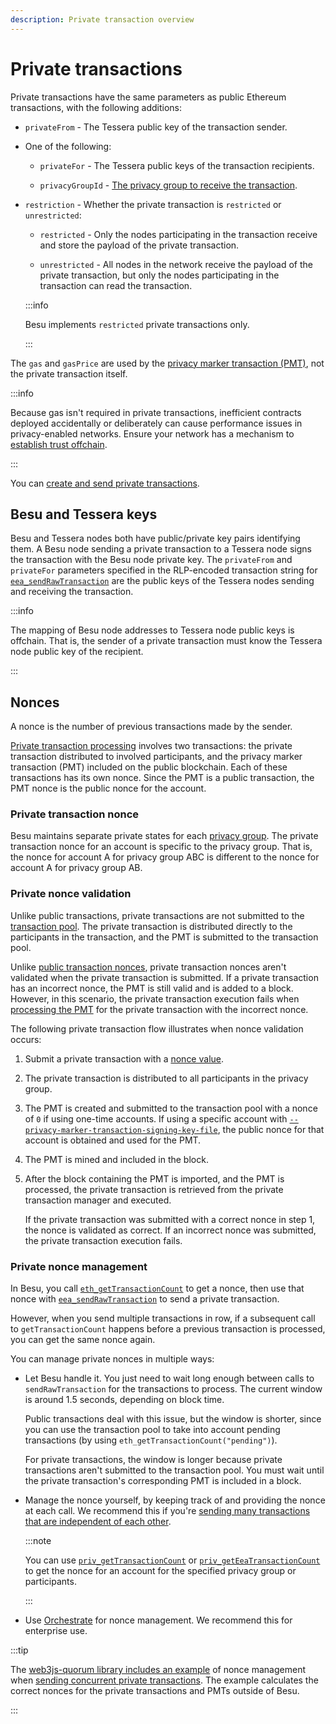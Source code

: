 ```yaml
---
description: Private transaction overview
---
```


# Private transactions

Private transactions have the same parameters as public Ethereum transactions, with the following additions:

- `privateFrom` - The Tessera public key of the transaction sender.

- One of the following:

  - `privateFor` - The Tessera public keys of the transaction recipients.
  
  - `privacyGroupId` - [The privacy group to receive the transaction](../privacy-groups.md).
  
- `restriction` - Whether the private transaction is `restricted` or `unrestricted`:

  - `restricted` - Only the nodes participating in the transaction receive and store the payload of the private transaction.
  
  - `unrestricted` - All nodes in the network receive the payload of the private transaction, but only the nodes participating in the transaction can read the transaction.

  :::info

  Besu implements `restricted` private transactions only.

  :::

The `gas` and `gasPrice` are used by the [privacy marker transaction (PMT)](processing.md), not the private transaction itself.

:::info

Because gas isn't required in private transactions, inefficient contracts deployed accidentally or deliberately can cause performance issues in privacy-enabled networks. Ensure your network has a mechanism to [establish trust offchain](../index.md#privacy-enabled-networks).

:::

You can [create and send private transactions](../../../how-to/send-transactions/private-transactions.md).

## Besu and Tessera keys

Besu and Tessera nodes both have public/private key pairs identifying them. A Besu node sending a private transaction to a Tessera node signs the transaction with the Besu node private key. The `privateFrom` and `privateFor` parameters specified in the RLP-encoded transaction string for [`eea_sendRawTransaction`](../../../reference/api/index.md#eea_sendrawtransaction) are the public keys of the Tessera nodes sending and receiving the transaction.

:::info

The mapping of Besu node addresses to Tessera node public keys is offchain. That is, the sender of a private transaction must know the Tessera node public key of the recipient.

:::

## Nonces

A nonce is the number of previous transactions made by the sender.

[Private transaction processing](processing.md) involves two transactions: the private transaction distributed to involved participants, and the privacy marker transaction (PMT) included on the public blockchain. Each of these transactions has its own nonce. Since the PMT is a public transaction, the PMT nonce is the public nonce for the account.

### Private transaction nonce

Besu maintains separate private states for each [privacy group](../privacy-groups.md). The private transaction nonce for an account is specific to the privacy group. That is, the nonce for account A for privacy group ABC is different to the nonce for account A for privacy group AB.

### Private nonce validation

Unlike public transactions, private transactions are not submitted to the [transaction pool](../../../../public-networks/concepts/transactions/pool.md). The private transaction is distributed directly to the participants in the transaction, and the PMT is submitted to the transaction pool.

Unlike [public transaction nonces](../../../../public-networks/concepts/transactions/validation.md), private transaction nonces aren't validated when the private transaction is submitted. If a private transaction has an incorrect nonce, the PMT is still valid and is added to a block. However, in this scenario, the private transaction execution fails when [processing the PMT](processing.md) for the private transaction with the incorrect nonce.

The following private transaction flow illustrates when nonce validation occurs:

1. Submit a private transaction with a [nonce value](#private-transaction-nonce).
1. The private transaction is distributed to all participants in the privacy group.
1. The PMT is created and submitted to the transaction pool with a nonce of `0` if using one-time accounts. If using a specific account with [`--privacy-marker-transaction-signing-key-file`](../../../reference/cli/options.md#privacy-marker-transaction-signing-key-file), the public nonce for that account is obtained and used for the PMT.
1. The PMT is mined and included in the block.
1. After the block containing the PMT is imported, and the PMT is processed, the private transaction is retrieved from the private transaction manager and executed.

   If the private transaction was submitted with a correct nonce in step 1, the nonce is validated as correct. If an incorrect nonce was submitted, the private transaction execution fails.

### Private nonce management

In Besu, you call [`eth_getTransactionCount`](../../../../public-networks/reference/api/index.md#eth_gettransactioncount) to get a nonce, then use that nonce with [`eea_sendRawTransaction`](../../../reference/api/index.md#eea_sendrawtransaction) to send a private transaction.

However, when you send multiple transactions in row, if a subsequent call to `getTransactionCount` happens before a previous transaction is processed, you can get the same nonce again.

You can manage private nonces in multiple ways:

- Let Besu handle it. You just need to wait long enough between calls to `sendRawTransaction` for the transactions to process. The current window is around 1.5 seconds, depending on block time.

  Public transactions deal with this issue, but the window is shorter, since you can use the transaction pool to take into account pending transactions (by using `eth_getTransactionCount("pending")`).

  For private transactions, the window is longer because private transactions aren't submitted to the transaction pool. You must wait until the private transaction's corresponding PMT is included in a block.

- Manage the nonce yourself, by keeping track of and providing the nonce at each call. We recommend this if you're [sending many transactions that are independent of each other](../../../how-to/send-transactions/concurrent-private-transactions.md).

  :::note

  You can use [`priv_getTransactionCount`](../../../reference/api/index.md#priv_gettransactioncount) or [`priv_getEeaTransactionCount`](../../../reference/api/index.md#priv_geteeatransactioncount) to get the nonce for an account for the specified privacy group or participants.

  :::

- Use [Orchestrate](https://docs.orchestrate.consensys.net/en/stable/) for nonce management. We recommend this for enterprise use.

:::tip

The [web3js-quorum library includes an example](https://github.com/ConsenSys/web3js-quorum/blob/9a0f9eb1b91a4a0d93801f77782b509ae2e7314c/example/concurrentPrivateTransactions/concurrentPrivateTransactions.js) of nonce management when [sending concurrent private transactions](../../../how-to/send-transactions/concurrent-private-transactions.md). The example calculates the correct nonces for the private transactions and PMTs outside of Besu.

:::
